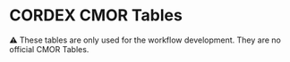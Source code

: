 # CORDEX CMOR Tables

:warning: These tables are only used for the workflow development. They are no official CMOR Tables.
